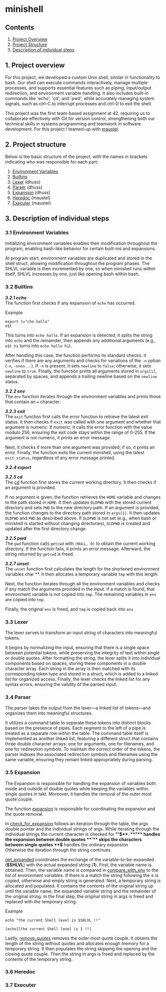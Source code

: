 # minishell

## Contents

1. [Project Overview](#1-Project-overview)
2. [Project Structure](#2-Project-Structure)
3. [Description of individual steps](#3-Description-of-individual-steps)

## 1. Project overview

For this project, we developed a custom Unix shell, similar in functionality to bash. Our shell can execute commands interactively, manage multiple processes, and supports essential features such as piping, input/output redirection, and environment variable handling. It also includes built-in commands like 'echo', 'cd', and 'pwd', while accurately managing system signals, such as ctrl-C to interrupt processes and ctrl-D to exit the shell.

This project was the first team-based assignment at 42, requiring us to collaborate effectively with Git for version control, strengthening both our technical skills in systems programming and teamwork in software development. For this project I teamed-up with [maustel](https://github.com/maustel).

## 2. Project structure

Below is the basic structure of the project, with the names in brackets indicating who was responsible for each part:

1. [Environment Variables](#31-Environment-Variables) 
2. [Builtins](#32-Builtins)
3. [Lexer](#33-Lexer) (dhuss)
4. [Parser](#34-Parser) (dhuss)
5. [Expansion](#35-Expansion) (dhuss)
6. [Heredoc](#36-Heredoc) (maustel)
7. [Executer](#37-Executer) (maustel)

## 3. Description of individual steps

### 3.1 Environment Variables
Initializing environment variables enables their modification throughout the program, enabling bash-like behavior for certain built-ins and expansions.

At program start, environment variables are duplicated and stored in the shell struct, allowing modification throughout the program phases. The SHLVL variable is then incremented by one, so when minishell runs within itself, SHLVL increases by one, just like opening bash within bash.

### 3.2 Builtins

**_3.2.1 echo_**  
The function first checks if any expansion of `echo` has occurred.

Example
```
export t="cho hallo"
e$t
```

This turns into `echo hallo`. If an expansion is detected, it splits the string into `echo` and the remainder, then appends any additional arguments (e.g., `e$t hi` turns into `echo hallo hi`). 

After handling this case, the function performs its standard checks: it verifies if there are any arguments and checks for variations of the `-n` option (`-n`, `-nnnn...`). If `-n` is present, it sets `newline` to `false`; otherwise, it sets `newline` to `true`. Finally, the function prints all arguments stored in `args[i]`, separated by spaces, and appends a trailing newline based on the `newline` status.

**_3.2.2 env_**  
The `env` function iterates through the environment variables and prints those that contain an `=` character.

**_3.2.3 exit_**  
The `exit` function first calls the error function to retrieve the latest exit status. It then checks if `exit` was called with one argument and whether that argument is numeric. If numeric, it calls the error function with the value modulo 256, ensuring the exit code stays within the range of 0-255. If the argument is not numeric, it prints an error message. 

Next, it checks if more than one argument was provided; if so, it prints an error. Finally, the function exits the current minishell, using the latest `exit_status`, regardless of any error message printed.

**_3.2.4 export_**  

**_3.2.5 cd_**  
The [cd](https://github.com/maustel/minishell/blob/david_new/builtins/cd.c) function first stores the current working directory. It then checks if an argument is provided. 

If no argument is given, the function retrieves the `HOME` variable and changes to the path stored in `HOME`. It then updates `OLDPWD` with the stored current directory and sets `PWD` to the new directory path. If an argument is provided, the function changes to the directory path stored in `args[1]`. It then updates `OLDPWD` and `PWD` as described above.
If `OLDPWD` is not set (e.g., when bash or minishell is started without changing directories), `OLDPWD` is created and updated after the first directory change.

**_3.2.5 pwd_**  
The `pwd` function calls `getcwd` with `(NULL, 0)` to obtain the current working directory. If the function fails, it prints an error message. Afterward, the string returned by `getcwd` is freed.

**_3.2.7 unset_**  
The `unset` function first calculates the length for the shortened environment variables char **. It then allocates a temporary variable `tmp` with this length.

Next, the function iterates through all the environment variables and checks if any match the arguments provided in the input. If a match is found, that environment variable is not copied into `tmp`. The remaining variables in `env` are copied into `tmp`.

Finally, the original `env` is freed, and `tmp` is copied back into `env`.

### 3.3 Lexer
The lexer serves to transform an input string of characters into meaningful tokens. 

It begins by normalizing the input, ensuring that there is a single space between potential tokens, while preserving the integrity of text within single or double quotes. After formatting the string, the lexer splits it into individual components based on spaces, storing these components in a double character array. Each string in the array is then matched with its corresponding token type and stored in a struct, which is added to a linked list for organized access. Finally, the lexer checks the linked list for any syntax errors, ensuring the validity of the parsed input.

### 3.4 Parser
The parser takes the output from the lexer—a linked list of tokens—and organizes them into meaningful structures. 

It utilizes a command table to separate these tokens into distinct blocks based on the presence of pipes. Each segment to the left of a pipe is treated as a separate row within the table. The command table itself is implemented as another linked list, featuring a different struct that contains three double character arrays: one for arguments, one for filenames, and one for redirection symbols. To maintain the correct order of the tokens, the parser indexes the associated redirection symbols and filenames using the same variable, ensuring they remain linked appropriately during parsing.

### 3.5 Expansion
The Expansion is responsible for handling the expansion of variables both inside and outside of double quotes while keeping the variables within single quotes in takt. Moreover, it handles the removal of the outer most quote couple.

The function [expansion](expansion/expansion.c) is responsible for coordinating the expansion and the quote removal.

In [check_for_expansion](expansion/check_for_expansion.c) follows an iteration through the table, the args double pointer and the individual strings of args.
While iterating through the individual strings the current character is checked for **"'$**.  
**"** handles the expansion between double quotes  
**'** skips the characters between single quotes  
**$** handles the ordinary expansion  
Otherwise the iteration through the string continues. 

[get_expanded](expansion/get_expanded.c) coordinates the exchange of the variable-to-be-expanded (**$SHLVL**) with the actual expanded string (**1**). First, the variable name is obtained. Then, the variable name is compared in [compare_with_env](expansion/compare_with_env.c) to the list of environment variables. If there is a match the string following the **=** is copied, otherwise and empty string is generated. Next, a temporary string is allocated and populated. It contains the contents of the original string up until the variable name, the expanded variable string and the remainder of the original string. In the final step, the original string in args is freed and replaced with the temporary string.

Example
````
echo "the current Shell level is $SHLVL !!"

[echo][the current Shell level is 1 !!]
````

Lastly, [remove_quotes](expansion/remove_quotes.c) removes the outer most quote couple. It obtains the length of the string without quotes and allocates enough memory for a temporary string. It then populates the string skipping the opening and the closing quote couple. Then the string in args is freed and replaced by the contents of the temporary string.

### 3.6 Heredoc

### 3.7 Executer
